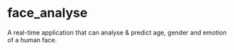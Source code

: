 # face_analyse
A real-time application that can analyse &amp; predict age, gender and emotion of a human face.

